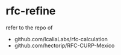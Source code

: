 # rfc-refine

refer to the repo of
  - github.com/IcaliaLabs/rfc-calculation
  - github.com/hectorip/RFC-CURP-Mexico
